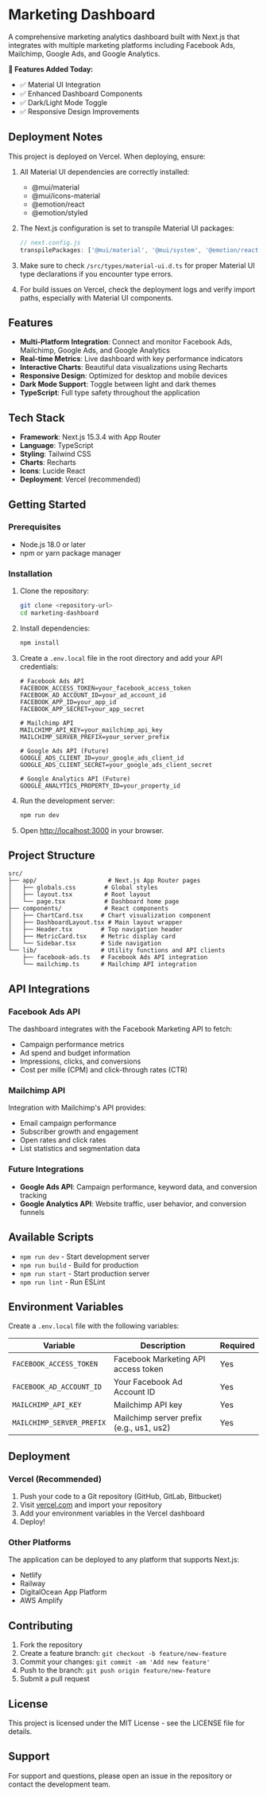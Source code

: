 # Marketing Dashboard

A comprehensive marketing analytics dashboard built with Next.js that integrates with multiple marketing platforms including Facebook Ads, Mailchimp, Google Ads, and Google Analytics.

**🚀 Features Added Today:**
- ✅ Material UI Integration
- ✅ Enhanced Dashboard Components
- ✅ Dark/Light Mode Toggle
- ✅ Responsive Design Improvements

## Deployment Notes

This project is deployed on Vercel. When deploying, ensure:

1. All Material UI dependencies are correctly installed:
   - @mui/material
   - @mui/icons-material
   - @emotion/react
   - @emotion/styled

2. The Next.js configuration is set to transpile Material UI packages:
   ```js
   // next.config.js
   transpilePackages: ['@mui/material', '@mui/system', '@emotion/react', '@emotion/styled']
   ```

3. Make sure to check `/src/types/material-ui.d.ts` for proper Material UI type declarations if you encounter type errors.

4. For build issues on Vercel, check the deployment logs and verify import paths, especially with Material UI components.

## Features

- **Multi-Platform Integration**: Connect and monitor Facebook Ads, Mailchimp, Google Ads, and Google Analytics
- **Real-time Metrics**: Live dashboard with key performance indicators
- **Interactive Charts**: Beautiful data visualizations using Recharts
- **Responsive Design**: Optimized for desktop and mobile devices
- **Dark Mode Support**: Toggle between light and dark themes
- **TypeScript**: Full type safety throughout the application

## Tech Stack

- **Framework**: Next.js 15.3.4 with App Router
- **Language**: TypeScript
- **Styling**: Tailwind CSS
- **Charts**: Recharts
- **Icons**: Lucide React
- **Deployment**: Vercel (recommended)

## Getting Started

### Prerequisites

- Node.js 18.0 or later
- npm or yarn package manager

### Installation

1. Clone the repository:
   ```bash
   git clone <repository-url>
   cd marketing-dashboard
   ```

2. Install dependencies:
   ```bash
   npm install
   ```

3. Create a `.env.local` file in the root directory and add your API credentials:
   ```env
   # Facebook Ads API
   FACEBOOK_ACCESS_TOKEN=your_facebook_access_token
   FACEBOOK_AD_ACCOUNT_ID=your_ad_account_id
   FACEBOOK_APP_ID=your_app_id
   FACEBOOK_APP_SECRET=your_app_secret

   # Mailchimp API
   MAILCHIMP_API_KEY=your_mailchimp_api_key
   MAILCHIMP_SERVER_PREFIX=your_server_prefix

   # Google Ads API (Future)
   GOOGLE_ADS_CLIENT_ID=your_google_ads_client_id
   GOOGLE_ADS_CLIENT_SECRET=your_google_ads_client_secret

   # Google Analytics API (Future)
   GOOGLE_ANALYTICS_PROPERTY_ID=your_property_id
   ```

4. Run the development server:
   ```bash
   npm run dev
   ```

5. Open [http://localhost:3000](http://localhost:3000) in your browser.

## Project Structure

```
src/
├── app/                    # Next.js App Router pages
│   ├── globals.css        # Global styles
│   ├── layout.tsx         # Root layout
│   └── page.tsx           # Dashboard home page
├── components/            # React components
│   ├── ChartCard.tsx     # Chart visualization component
│   ├── DashboardLayout.tsx # Main layout wrapper
│   ├── Header.tsx        # Top navigation header
│   ├── MetricCard.tsx    # Metric display card
│   └── Sidebar.tsx       # Side navigation
└── lib/                  # Utility functions and API clients
    ├── facebook-ads.ts   # Facebook Ads API integration
    └── mailchimp.ts      # Mailchimp API integration
```

## API Integrations

### Facebook Ads API

The dashboard integrates with the Facebook Marketing API to fetch:
- Campaign performance metrics
- Ad spend and budget information
- Impressions, clicks, and conversions
- Cost per mille (CPM) and click-through rates (CTR)

### Mailchimp API

Integration with Mailchimp's API provides:
- Email campaign performance
- Subscriber growth and engagement
- Open rates and click rates
- List statistics and segmentation data

### Future Integrations

- **Google Ads API**: Campaign performance, keyword data, and conversion tracking
- **Google Analytics API**: Website traffic, user behavior, and conversion funnels

## Available Scripts

- `npm run dev` - Start development server
- `npm run build` - Build for production
- `npm run start` - Start production server
- `npm run lint` - Run ESLint

## Environment Variables

Create a `.env.local` file with the following variables:

| Variable | Description | Required |
|----------|-------------|----------|
| `FACEBOOK_ACCESS_TOKEN` | Facebook Marketing API access token | Yes |
| `FACEBOOK_AD_ACCOUNT_ID` | Your Facebook Ad Account ID | Yes |
| `MAILCHIMP_API_KEY` | Mailchimp API key | Yes |
| `MAILCHIMP_SERVER_PREFIX` | Mailchimp server prefix (e.g., us1, us2) | Yes |

## Deployment

### Vercel (Recommended)

1. Push your code to a Git repository (GitHub, GitLab, Bitbucket)
2. Visit [vercel.com](https://vercel.com) and import your repository
3. Add your environment variables in the Vercel dashboard
4. Deploy!

### Other Platforms

The application can be deployed to any platform that supports Next.js:
- Netlify
- Railway
- DigitalOcean App Platform
- AWS Amplify

## Contributing

1. Fork the repository
2. Create a feature branch: `git checkout -b feature/new-feature`
3. Commit your changes: `git commit -am 'Add new feature'`
4. Push to the branch: `git push origin feature/new-feature`
5. Submit a pull request

## License

This project is licensed under the MIT License - see the LICENSE file for details.

## Support

For support and questions, please open an issue in the repository or contact the development team.
